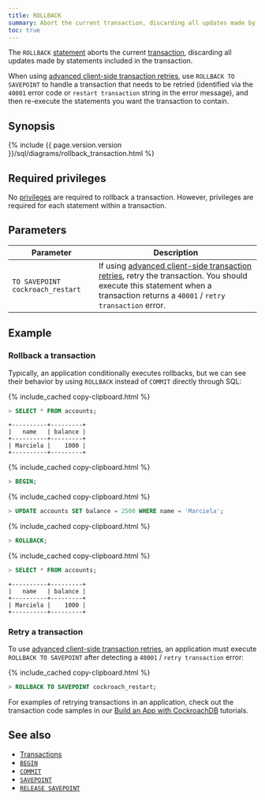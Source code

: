 ```yaml
---
title: ROLLBACK
summary: Abort the current transaction, discarding all updates made by statements included in the transaction with the ROLLBACK statement in CockroachDB.
toc: true
---
```


The `ROLLBACK` [statement](sql-statements.html) aborts the current [transaction](transactions.html), discarding all updates made by statements included in the transaction.

When using [advanced client-side transaction retries](advanced-client-side-transaction-retries.html), use `ROLLBACK TO SAVEPOINT` to handle a transaction that needs to be retried (identified via the `40001` error code or `restart transaction` string in the error message), and then re-execute the statements you want the transaction to contain.

## Synopsis

<div>
  {% include {{ page.version.version }}/sql/diagrams/rollback_transaction.html %}
</div>

## Required privileges

No [privileges](authorization.html#assign-privileges) are required to rollback a transaction. However, privileges are required for each statement within a transaction.

## Parameters

 Parameter | Description
-----------|-------------
 `TO SAVEPOINT cockroach_restart` | If using [advanced client-side transaction retries](advanced-client-side-transaction-retries.html), retry the transaction. You should execute this statement when a transaction returns a `40001` / `retry transaction` error.

## Example

### Rollback a transaction

Typically, an application conditionally executes rollbacks, but we can see their behavior by using `ROLLBACK` instead of `COMMIT` directly through SQL:

{% include_cached copy-clipboard.html %}
~~~ sql
> SELECT * FROM accounts;
~~~

~~~
+----------+---------+
|   name   | balance |
+----------+---------+
| Marciela |    1000 |
+----------+---------+
~~~

{% include_cached copy-clipboard.html %}
~~~ sql
> BEGIN;
~~~

{% include_cached copy-clipboard.html %}
~~~ sql
> UPDATE accounts SET balance = 2500 WHERE name = 'Marciela';
~~~

{% include_cached copy-clipboard.html %}
~~~ sql
> ROLLBACK;
~~~

{% include_cached copy-clipboard.html %}
~~~ sql
> SELECT * FROM accounts;
~~~

~~~
+----------+---------+
|   name   | balance |
+----------+---------+
| Marciela |    1000 |
+----------+---------+
~~~

### Retry a transaction

To use [advanced client-side transaction retries](advanced-client-side-transaction-retries.html), an application must execute `ROLLBACK TO SAVEPOINT` after detecting a `40001` / `retry transaction` error:

{% include_cached copy-clipboard.html %}
~~~ sql
> ROLLBACK TO SAVEPOINT cockroach_restart;
~~~

For examples of retrying transactions in an application, check out the transaction code samples in our [Build an App with CockroachDB](hello-world-example-apps.html) tutorials.

## See also

- [Transactions](transactions.html)
- [`BEGIN`](begin-transaction.html)
- [`COMMIT`](commit-transaction.html)
- [`SAVEPOINT`](savepoint.html)
- [`RELEASE SAVEPOINT`](release-savepoint.html)
